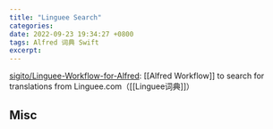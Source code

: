 ```yaml
---
title: "Linguee Search"
categories: 
date: 2022-09-23 19:34:27 +0800
tags: Alfred 词典 Swift
excerpt: 
---
```


[sigito/Linguee-Workflow-for-Alfred](https://github.com/sigito/Linguee-Workflow-for-Alfred): [[Alfred Workflow]] to search for translations from Linguee.com（[[Linguee词典]]）




## Misc

